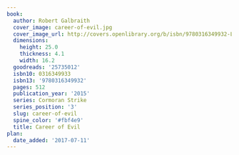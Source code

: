 ```yaml
---
book:
  author: Robert Galbraith
  cover_image: career-of-evil.jpg
  cover_image_url: http://covers.openlibrary.org/b/isbn/9780316349932-L.jpg
  dimensions:
    height: 25.0
    thickness: 4.1
    width: 16.2
  goodreads: '25735012'
  isbn10: 0316349933
  isbn13: '9780316349932'
  pages: 512
  publication_year: '2015'
  series: Cormoran Strike
  series_position: '3'
  slug: career-of-evil
  spine_color: '#fbf4e9'
  title: Career of Evil
plan:
  date_added: '2017-07-11'
---
```

